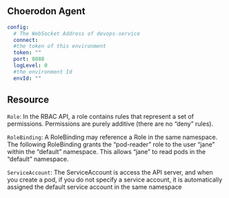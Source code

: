 ## Choerodon Agent

```yaml
config:
  # The WebSocket Address of devops-service
  connect:
  #the token of this environment
  token: ""
  port: 8088
  logLevel: 0
  #the environment Id
  envId: ""

```

## Resource
`Role`:
  In the RBAC API, a role contains rules that represent a set of permissions. Permissions are purely additive (there are no “deny” rules).

`RoleBinding`:
  A RoleBinding may reference a Role in the same namespace. The following RoleBinding grants the “pod-reader” role to the user “jane” within the “default” namespace. This allows “jane” to read pods in the “default” namespace.

`ServiceAccount`:
The ServiceAccount is access the API server, and when you create a pod, if you do not specify a service account, it is automatically assigned the default service account in the same namespace 

